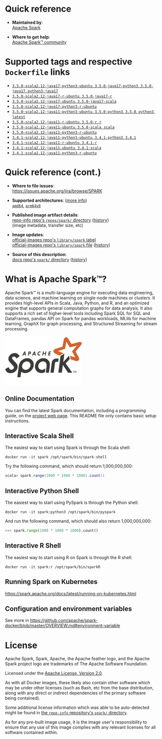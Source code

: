 <!--

********************************************************************************

WARNING:

    DO NOT EDIT "spark/README.md"

    IT IS AUTO-GENERATED

    (from the other files in "spark/" combined with a set of templates)

********************************************************************************

-->

# Quick reference

-	**Maintained by**:  
	[Apache Spark](https://spark.apache.org/committers.html)

-	**Where to get help**:  
	[Apache Spark™ community](https://spark.apache.org/community.html)

# Supported tags and respective `Dockerfile` links

-	[`3.5.0-scala2.12-java17-python3-ubuntu`, `3.5.0-java17-python3`, `3.5.0-java17`, `python3-java17`](https://github.com/apache/spark-docker/blob/6f68fe0f7051c10f2bf43a50a7decfce2e97baf0/3.5.0/scala2.12-java17-python3-ubuntu/Dockerfile)
-	[`3.5.0-scala2.12-java17-r-ubuntu`, `3.5.0-java17-r`](https://github.com/apache/spark-docker/blob/6f68fe0f7051c10f2bf43a50a7decfce2e97baf0/3.5.0/scala2.12-java17-r-ubuntu/Dockerfile)
-	[`3.5.0-scala2.12-java17-ubuntu`, `3.5.0-java17-scala`](https://github.com/apache/spark-docker/blob/6f68fe0f7051c10f2bf43a50a7decfce2e97baf0/3.5.0/scala2.12-java17-ubuntu/Dockerfile)
-	[`3.5.0-scala2.12-java17-python3-r-ubuntu`](https://github.com/apache/spark-docker/blob/6f68fe0f7051c10f2bf43a50a7decfce2e97baf0/3.5.0/scala2.12-java17-python3-r-ubuntu/Dockerfile)
-	[`3.5.0-scala2.12-java11-python3-ubuntu`, `3.5.0-python3`, `3.5.0`, `python3`, `latest`](https://github.com/apache/spark-docker/blob/028efd4637fb2cf791d5bd9ea70b2fca472de4b7/3.5.0/scala2.12-java11-python3-ubuntu/Dockerfile)
-	[`3.5.0-scala2.12-java11-r-ubuntu`, `3.5.0-r`, `r`](https://github.com/apache/spark-docker/blob/028efd4637fb2cf791d5bd9ea70b2fca472de4b7/3.5.0/scala2.12-java11-r-ubuntu/Dockerfile)
-	[`3.5.0-scala2.12-java11-ubuntu`, `3.5.0-scala`, `scala`](https://github.com/apache/spark-docker/blob/028efd4637fb2cf791d5bd9ea70b2fca472de4b7/3.5.0/scala2.12-java11-ubuntu/Dockerfile)
-	[`3.5.0-scala2.12-java11-python3-r-ubuntu`](https://github.com/apache/spark-docker/blob/028efd4637fb2cf791d5bd9ea70b2fca472de4b7/3.5.0/scala2.12-java11-python3-r-ubuntu/Dockerfile)
-	[`3.4.1-scala2.12-java11-python3-ubuntu`, `3.4.1-python3`, `3.4.1`](https://github.com/apache/spark-docker/blob/58d288546e8419d229f14b62b6a653999e0390f1/3.4.1/scala2.12-java11-python3-ubuntu/Dockerfile)
-	[`3.4.1-scala2.12-java11-r-ubuntu`, `3.4.1-r`](https://github.com/apache/spark-docker/blob/58d288546e8419d229f14b62b6a653999e0390f1/3.4.1/scala2.12-java11-r-ubuntu/Dockerfile)
-	[`3.4.1-scala2.12-java11-ubuntu`, `3.4.1-scala`](https://github.com/apache/spark-docker/blob/58d288546e8419d229f14b62b6a653999e0390f1/3.4.1/scala2.12-java11-ubuntu/Dockerfile)
-	[`3.4.1-scala2.12-java11-python3-r-ubuntu`](https://github.com/apache/spark-docker/blob/58d288546e8419d229f14b62b6a653999e0390f1/3.4.1/scala2.12-java11-python3-r-ubuntu/Dockerfile)

# Quick reference (cont.)

-	**Where to file issues**:  
	https://issues.apache.org/jira/browse/SPARK

-	**Supported architectures**: ([more info](https://github.com/docker-library/official-images#architectures-other-than-amd64))  
	[`amd64`](https://hub.docker.com/r/amd64/spark/), [`arm64v8`](https://hub.docker.com/r/arm64v8/spark/)

-	**Published image artifact details**:  
	[repo-info repo's `repos/spark/` directory](https://github.com/docker-library/repo-info/blob/master/repos/spark) ([history](https://github.com/docker-library/repo-info/commits/master/repos/spark))  
	(image metadata, transfer size, etc)

-	**Image updates**:  
	[official-images repo's `library/spark` label](https://github.com/docker-library/official-images/issues?q=label%3Alibrary%2Fspark)  
	[official-images repo's `library/spark` file](https://github.com/docker-library/official-images/blob/master/library/spark) ([history](https://github.com/docker-library/official-images/commits/master/library/spark))

-	**Source of this description**:  
	[docs repo's `spark/` directory](https://github.com/docker-library/docs/tree/master/spark) ([history](https://github.com/docker-library/docs/commits/master/spark))

# What is Apache Spark™?

Apache Spark™ is a multi-language engine for executing data engineering, data science, and machine learning on single-node machines or clusters. It provides high-level APIs in Scala, Java, Python, and R, and an optimized engine that supports general computation graphs for data analysis. It also supports a rich set of higher-level tools including Spark SQL for SQL and DataFrames, pandas API on Spark for pandas workloads, MLlib for machine learning, GraphX for graph processing, and Structured Streaming for stream processing.

![logo](https://raw.githubusercontent.com/docker-library/docs/a16cd1ae80c04193c029a686d3006c95edb81594/spark/logo.png)

## Online Documentation

You can find the latest Spark documentation, including a programming guide, on the [project web page](https://spark.apache.org/documentation.html). This README file only contains basic setup instructions.

## Interactive Scala Shell

The easiest way to start using Spark is through the Scala shell:

```console
docker run -it spark /opt/spark/bin/spark-shell
```

Try the following command, which should return 1,000,000,000:

```scala
scala> spark.range(1000 * 1000 * 1000).count()
```

## Interactive Python Shell

The easiest way to start using PySpark is through the Python shell:

```console
docker run -it spark:python3 /opt/spark/bin/pyspark
```

And run the following command, which should also return 1,000,000,000:

```python
>>> spark.range(1000 * 1000 * 1000).count()
```

## Interactive R Shell

The easiest way to start using R on Spark is through the R shell:

```console
docker run -it spark:r /opt/spark/bin/sparkR
```

## Running Spark on Kubernetes

https://spark.apache.org/docs/latest/running-on-kubernetes.html

## Configuration and environment variables

See more in https://github.com/apache/spark-docker/blob/master/OVERVIEW.md#environment-variable

# License

Apache Spark, Spark, Apache, the Apache feather logo, and the Apache Spark project logo are trademarks of The Apache Software Foundation.

Licensed under the [Apache License, Version 2.0](https://www.apache.org/licenses/LICENSE-2.0).

As with all Docker images, these likely also contain other software which may be under other licenses (such as Bash, etc from the base distribution, along with any direct or indirect dependencies of the primary software being contained).

Some additional license information which was able to be auto-detected might be found in [the `repo-info` repository's `spark/` directory](https://github.com/docker-library/repo-info/tree/master/repos/spark).

As for any pre-built image usage, it is the image user's responsibility to ensure that any use of this image complies with any relevant licenses for all software contained within.
